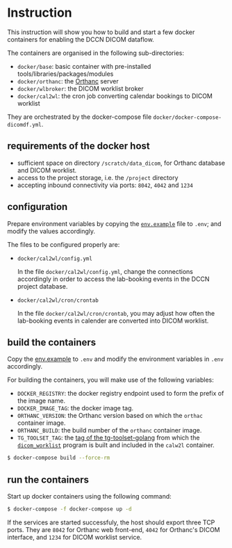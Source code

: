 # Instruction 

This instruction will show you how to build and start a few docker containers for enabling the DCCN DICOM dataflow.

The containers are organised in the following sub-directories:

- `docker/base`: basic container with pre-installed tools/libraries/packages/modules
- `docker/orthanc`: the [Orthanc](http://www.orthanc-server.com) server
- `docker/wlbroker`: the DICOM worklist broker
- `docker/cal2wl`: the cron job converting calendar bookings to DICOM worklist

They are orchestrated by the docker-compose file `docker/docker-compose-dicomdf.yml`.

## requirements of the docker host

- sufficient space on directory `/scratch/data_dicom`, for Orthanc database and DICOM worklist.
- access to the project storage, i.e. the `/project` directory
- accepting inbound connectivity via ports: `8042`, `4042` and `1234`

## configuration

Prepare environment variables by copying the [`env.example`](env.example) file to `.env`; and modify the values accordingly. 

The files to be configured properly are:

- `docker/cal2wl/config.yml`

  In the file `docker/cal2wl/config.yml`, change the connections accordingly in order to access the lab-booking events in the DCCN project database.

- `docker/cal2wl/cron/crontab`

  In the file `docker/cal2wl/cron/crontab`, you may adjust how often the lab-booking events in calender are converted into DICOM worklist.

## build the containers

Copy the [env.example](env.example) to `.env` and modify the environment variables in `.env` accordingly.

For building the containers, you will make use of the following variables:

- `DOCKER_REGISTRY`: the docker registry endpoint used to form the prefix of the image name.
- `DOCKER_IMAGE_TAG`: the docker image tag.
- `ORTHANC_VERSION`: the Orthanc version based on which the `orthac` container image.
- `ORTHANC_BUILD`: the build number of the `orthanc` container image.
- `TG_TOOLSET_TAG`: the [tag of the tg-toolset-golang](https://github.com/Donders-Institute/tg-toolset-golang/tags) from which the [`dicom_worklist`](https://github.com/Donders-Institute/tg-toolset-golang/tree/master/dataflow/cmd/dicom_worklist) program is built and included in the `calw2l` container.

```bash
$ docker-compose build --force-rm
```

## run the containers

Start up docker containers using the following command:

```bash
$ docker-compose -f docker-compose up -d
```

If the services are started successfuly, the host should export three TCP ports.  They are `8042` for Orthanc web front-end, `4042` for Orthanc's DICOM interface, and `1234` for DICOM worklist service.
